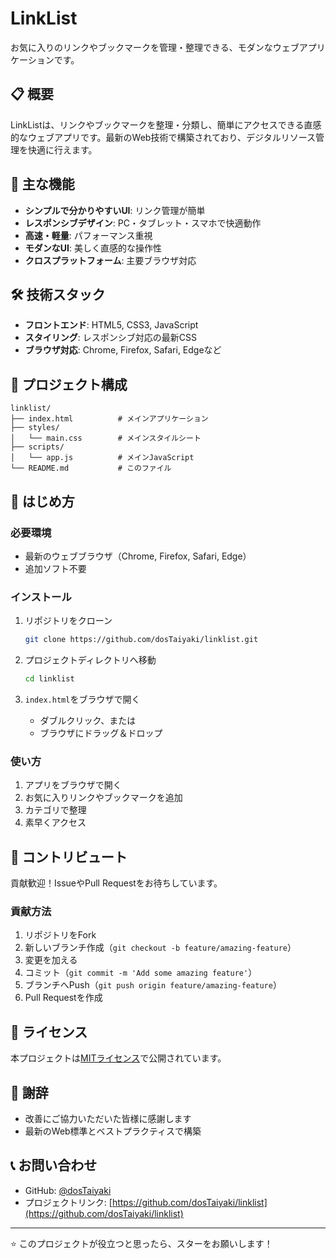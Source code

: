 # LinkList

お気に入りのリンクやブックマークを管理・整理できる、モダンなウェブアプリケーションです。

## 📋 概要

LinkListは、リンクやブックマークを整理・分類し、簡単にアクセスできる直感的なウェブアプリです。最新のWeb技術で構築されており、デジタルリソース管理を快適に行えます。

## 🚀 主な機能

- **シンプルで分かりやすいUI**: リンク管理が簡単
- **レスポンシブデザイン**: PC・タブレット・スマホで快適動作
- **高速・軽量**: パフォーマンス重視
- **モダンなUI**: 美しく直感的な操作性
- **クロスプラットフォーム**: 主要ブラウザ対応

## 🛠️ 技術スタック

- **フロントエンド**: HTML5, CSS3, JavaScript
- **スタイリング**: レスポンシブ対応の最新CSS
- **ブラウザ対応**: Chrome, Firefox, Safari, Edgeなど

## 📁 プロジェクト構成

```
linklist/
├── index.html          # メインアプリケーション
├── styles/
│   └── main.css        # メインスタイルシート
├── scripts/
│   └── app.js          # メインJavaScript
└── README.md           # このファイル
```

## 🚀 はじめ方

### 必要環境

- 最新のウェブブラウザ（Chrome, Firefox, Safari, Edge）
- 追加ソフト不要

### インストール

1. リポジトリをクローン
   ```bash
   git clone https://github.com/dosTaiyaki/linklist.git
   ```

2. プロジェクトディレクトリへ移動
   ```bash
   cd linklist
   ```

3. `index.html`をブラウザで開く
   - ダブルクリック、または
   - ブラウザにドラッグ＆ドロップ

### 使い方

1. アプリをブラウザで開く
2. お気に入りリンクやブックマークを追加
3. カテゴリで整理
4. 素早くアクセス

## 🤝 コントリビュート

貢献歓迎！IssueやPull Requestをお待ちしています。

### 貢献方法

1. リポジトリをFork
2. 新しいブランチ作成（`git checkout -b feature/amazing-feature`）
3. 変更を加える
4. コミット（`git commit -m 'Add some amazing feature'`）
5. ブランチへPush（`git push origin feature/amazing-feature`）
6. Pull Requestを作成

## 📝 ライセンス

本プロジェクトは[MITライセンス](LICENSE)で公開されています。

## 🙏 謝辞

- 改善にご協力いただいた皆様に感謝します
- 最新のWeb標準とベストプラクティスで構築

## 📞 お問い合わせ

- GitHub: [@dosTaiyaki](https://github.com/dosTaiyaki)
- プロジェクトリンク: [https://github.com/dosTaiyaki/linklist](https://github.com/dosTaiyaki/linklist)

---

⭐ このプロジェクトが役立つと思ったら、スターをお願いします！